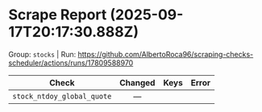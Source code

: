 # Scrape Report (2025-09-17T20:17:30.888Z)

Group: `stocks`  |  Run: https://github.com/AlbertoRoca96/scraping-checks-scheduler/actions/runs/17809588970

| Check | Changed | Keys | Error |
|---|:---:|:--|:--|
| `stock_ntdoy_global_quote` | — |  |  |
